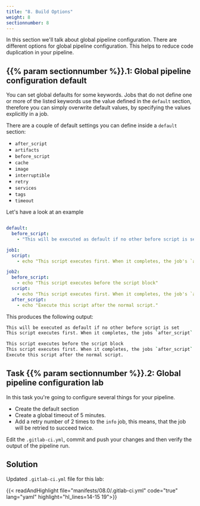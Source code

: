 ```yaml
---
title: "8. Build Options"
weight: 8
sectionnumber: 8
---
```



In this section we'll talk about global pipeline configuration.
There are different options for global pipeline configuration. This helps to reduce code duplication in your pipeline.


## {{% param sectionnumber %}}.1: Global pipeline configuration default

You can set global defaults for some keywords. Jobs that do not define one or more of the listed keywords use the value defined in the `default` section, therefore you can simply overwrite default values, by specifying the values explicitly in a job.

There are a couple of default settings you can define inside a `default` section:

* `after_script`
* `artifacts`
* `before_script`
* `cache`
* `image`
* `interruptible`
* `retry`
* `services`
* `tags`
* `timeout`

Let's have a look at an example

```yaml

default:
  before_script:
    - "This will be executed as default if no other before script is set"

job1:
  script:
    - echo "This script executes first. When it completes, the job's `after_script` executes."

job2:
  before_script:
    - echo "This script executes before the script block"
  script:
    - echo "This script executes first. When it completes, the job's `after_script` executes."
  after_script:
    - echo "Execute this script after the normal script."
```

This produces the following output:

```bash
This will be executed as default if no other before script is set
This script executes first. When it completes, the jobs `after_script` executes.

This script executes before the script block
This script executes first. When it completes, the jobs `after_script` executes.
Execute this script after the normal script.
```


## Task {{% param sectionnumber %}}.2: Global pipeline configuration lab

In this task you're going to configure several things for your pipeline.

* Create the default section
* Create a global timeout of 5 minutes.
* Add a retry number of 2 times to the `info` job, this means, that the job will be retried to succeed twice.

Edit the `.gitlab-ci.yml`, commit and push your changes and then verify the output of the pipeline run.


## Solution

Updated `.gitlab-ci.yml` file for this lab:


{{< readAndHighlight file="manifests/08.0/.gitlab-ci.yml" code="true" lang="yaml" highlight="hl_lines=14-15 19">}}
